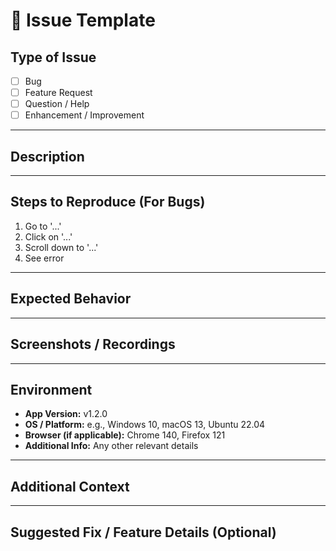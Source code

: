 # 📝 Issue Template

## Type of Issue
<!-- Select one by removing the others -->
- [ ] Bug
- [ ] Feature Request
- [ ] Question / Help
- [ ] Enhancement / Improvement

---

## Description
<!-- A clear and concise description of the issue or request -->

---

## Steps to Reproduce (For Bugs)
<!-- Only fill this section for bugs -->
1. Go to '...'
2. Click on '...'
3. Scroll down to '...'
4. See error

---

## Expected Behavior
<!-- What you expected to happen -->

---

## Screenshots / Recordings
<!-- If applicable, add screenshots, recordings, or GIFs to help explain the issue -->

---

## Environment
<!-- Include relevant details about the system -->
- **App Version:** v1.2.0
- **OS / Platform:** e.g., Windows 10, macOS 13, Ubuntu 22.04
- **Browser (if applicable):** Chrome 140, Firefox 121
- **Additional Info:** Any other relevant details

---

## Additional Context
<!-- Add any other context about the problem here -->

---

## Suggested Fix / Feature Details (Optional)
<!-- For feature requests, describe the solution or idea -->
